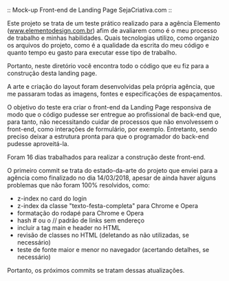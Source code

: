 

:: Mock-up Front-end de Landing Page SejaCriativa.com ::


Este projeto se trata de um teste prático realizado para a agência Elemento
(www.elementodesign.com.br) afim de avaliarem como é o meu processo de trabalho 
e minhas habilidades. Quais tecnologias utilizo, como organizo os arquivos do 
projeto, como é a qualidade da escrita do meu código e quanto tempo eu gasto 
para executar esse tipo de trabalho.

Portanto, neste diretório você encontra todo o código que eu fiz para a construção
desta landing page.

A arte e criação do layout foram desenvolvidas pela própria agência, que me passaram 
todas as imagens, fontes e especificações de espaçamentos.

O objetivo do teste era criar o front-end da Landing Page responsiva de modo que 
o código pudesse ser entregue ao profissional de back-end que, para tanto, não 
necessitando cuidar de processos que não envolvessem o front-end, como interações 
de formulário, por exemplo. Entretanto, sendo preciso deixar a estrutura pronta 
para que o programador do back-end pudesse aproveitá-la. 

Foram 16 dias trabalhados para realizar a construção deste front-end. 

O primeiro commit se trata do estado-da-arte do projeto que enviei para a agência
como finalizado no dia 14/03/2018, apesar de ainda haver alguns problemas que não
foram 100% resolvidos, como:

- z-index no card do login
- z-index da classe "texto-festa-completa" para Chrome e Opera
- formatação do rodapé para Chrome e Opera
- hash # ou o // padrão de links sem endereço
- incluir a tag main e header no HTML
- revisão de classes no HTML (deletando as não utilizadas, se necessário)
- teste de fonte maior e menor no navegador (acertando detalhes, se necessário)

Portanto, os próximos commits se tratam dessas atualizações.
